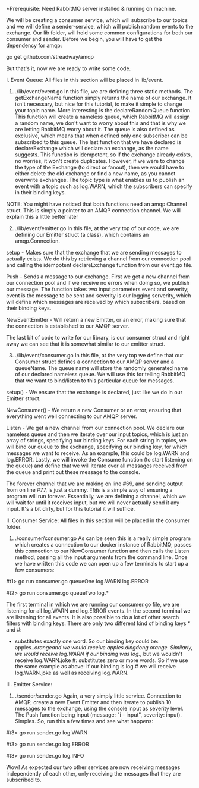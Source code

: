 *Prerequisite: Need RabbitMQ server installed & running on machine.

We will be creating a consumer service, which will subscribe to our topics and we will define a sender-service, which will publish random events to the exchange. Our lib folder, will hold some common configurations for both our consumer and sender. Before we begin, you will have to get the dependency for amqp:

go get github.com/streadway/amqp

But that's it, now we are ready to write some code.

I. Event Queue:
All files in this section will be placed in lib/event.

1. ./lib/event/event.go
In this file, we are defining three static methods. The getExchangeName function simply returns the name of our exchange. It isn't necessary, but nice for this tutorial, to make it simple to change your topic name. More interesting is the declareRandomQueue function. This function will create a nameless queue, which RabbitMQ will assign a random name, we don't want to worry about this and that is why we are letting RabbitMQ worry about it. The queue is also defined as exclusive, which means that when defined only one subscriber can be subscribed to this queue. The last function that we have declared is declareExchange which will declare an exchange, as the name suggests. This function is idempotent, so if the exchange already exists, no worries, it won't create duplicates. However, if we were to change the type of the Exchange (to direct or fanout), then we would have to either delete the old exchange or find a new name, as you cannot overwrite exchanges. The topic type is what enables us to publish an event with a topic such as log.WARN, which the subscribers can specify in their binding keys.

NOTE: You might have noticed that both functions need an amqp.Channel struct. This is simply a pointer to an AMQP connection channel. We will explain this a little better later

2. ./lib/event/emitter.go
In this file, at the very top of our code, we are defining our Emitter struct (a class), which contains an amqp.Connection.

setup - Makes sure that the exchange that we are sending messages to actually exists. We do this by retrieving a channel from our connection pool and calling the idempotent declareExchange function from our event.go file.

Push - Sends a message to our exchange. First we get a new channel from our connection pool and if we receive no errors when doing so, we publish our message. The function takes two input parameters event and severity; event is the message to be sent and severity is our logging serverity, which will define which messages are received by which subscribers, based on their binding keys.

NewEventEmitter - Will return a new Emitter, or an error, making sure that the connection is established to our AMQP server.

The last bit of code to write for our library, is our consumer struct and right away we can see that it is somewhat similar to our emitter struct.

3. ./lib/event/consumer.go
In this file, at the very top we define that our Consumer struct defines a connection to our AMQP server and a queueName. The queue name will store the randomly generated name of our declared nameless queue. We will use this for telling RabbitMQ that we want to bind/listen to this particular queue for messages.

setup() - We ensure that the exchange is declared, just like we do in our Emitter struct.

NewConsumer() - We return a new Consumer or an error, ensuring that everything went well connecting to our AMQP server.

Listen - We get a new channel from our connection pool. We declare our nameless queue and then we iterate over our input topics, which is just an array of strings, specifying our binding keys. For each string in topics, we will bind our queue to the exchange, specifying our binding key, for which messages we want to receive. As an example, this could be log.WARN and log.ERROR. Lastly, we will invoke the Consume function (to start listening on the queue) and define that we will iterate over all messages received from the queue and print out these message to the console.

The forever channel that we are making on line #69, and sending output from on line #77, is just a dummy. This is a simple way of ensuring a program will run forever. Essentially, we are defining a channel, which we will wait for until it receives input, but we will never actually send it any input. It's a bit dirty, but for this tutorial it will suffice.

II. Consumer Service:
All files in this section will be placed in the consumer folder.

1. ./consumer/consumer.go
As can be seen this is a really simple program which creates a connection to our docker instance of RabbitMQ, passes this connection to our NewConsumer function and then calls the Listen method, passing all the input arguments from the command line. Once we have written this code we can open up a few terminals to start up a few consumers:

#t1> go run consumer.go queueOne log.WARN log.ERROR

#t2> go run consumer.go queueTwo log.*

The first terminal in which we are running our consumer.go file, we are listening for all log.WARN and log.ERROR events. In the second terminal we are listening for all events. It is also possible to do a lot of other search filters with binding keys. There are only two different kind of binding keys * and #:

* substitutes exactly one word. So our binding key could be: apples.*.orangeand we would receive apples.dingdong.orange. Similarly, we would receive log.WARN if our binding was log.*, but we wouldn't receive log.WARN.joke #: substitutes zero or more words. So if we use the same example as above: If our binding is log.# we will receive log.WARN.joke as well as receiving log.WARN.

III. Emitter Service:

1. ./sender/sender.go
Again, a very simply little service. Connection to AMQP, create a new Event Emitter and then iterate to publish 10 messages to the exchange, using the console input as severity level. The Push function being input (message: "i - input", severity: input). Simples. So, run this a few times and see what happens:

#t3> go run sender.go log.WARN

#t3> go run sender.go log.ERROR

#t3> go run sender.go log.INFO

Wow! As expected our two other services are now receiving messages independently of each other, only receiving the messages that they are subscribed to.

